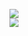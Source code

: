 [![](https://img.shields.io/badge/Made%20With-Github%20Spray-lightgrey.svg?style=for-the-badge&logo=github)](https://github.com/Annihil/github-spray#32049)  
[![](https://i.imgur.com/2DrTn0Z.gif)](https://github.com/Annihil/github-spray)